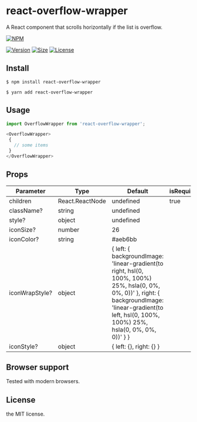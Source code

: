 # react-overflow-wrapper
A React component that scrolls horizontally if the list is overflow.

[![NPM](https://nodei.co/npm/react-overflow-wrapper.png?downloads=true)](https://nodei.co/npm/react-overflow-wrapper/)

[![Version](https://img.shields.io/npm/v/react-overflow-wrapper.svg)](https://www.npmjs.com/package/react-overflow-wrapper)
[![Size](https://img.shields.io/bundlephobia/min/react-overflow-wrapper.svg)](https://www.npmjs.com/package/react-overflow-wrapper)
[![License](https://img.shields.io/github/license/lannex/react-overflow-wrapper.svg)](https://www.npmjs.com/package/react-overflow-wrapper)

## Install
```
$ npm install react-overflow-wrapper
```
```
$ yarn add react-overflow-wrapper
```

## Usage
```js
import OverflowWrapper from 'react-overflow-wrapper';

<OverflowWrapper>
 {
   // some items
 }
</OverflowWrapper>

```

## Props
| Parameter | Type | Default | isRequired |
|-----------|------|---------|------------|
| children | React.ReactNode | undefined | true |
| className? | string | undefined |
| style? | object | undefined |
| iconSize? | number | 26 |
| iconColor? | string | #aeb6bb |
| iconWrapStyle? | object | { left: { backgroundImage: 'linear-gradient(to right, hsl(0, 100%, 100%) 25%, hsla(0, 0%, 0%, 0))' }, right: { backgroundImage: 'linear-gradient(to left, hsl(0, 100%, 100%) 25%, hsla(0, 0%, 0%, 0))' } }
| iconStyle? | object | { left: {}, right: {} } |

## Browser support
Tested with modern browsers.

## License
the MIT license.
